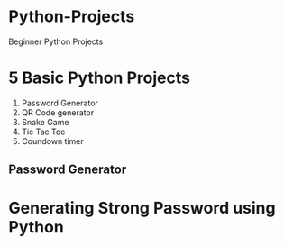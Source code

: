 # Python-Projects
Beginner Python Projects

# 5 Basic Python Projects
1. Password Generator
2. QR Code generator 
3. Snake Game
4. Tic Tac Toe
5. Coundown timer

## Password Generator 

# Generating Strong Password using Python



